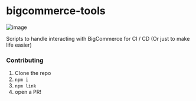 # bigcommerce-tools
![image](https://user-images.githubusercontent.com/297351/65704136-fa6f0d00-e053-11e9-9920-410e49ea7bf3.png)

Scripts to handle interacting with BigCommerce for CI / CD (Or just to make life easier)

### Contributing
 1. Clone the repo
 2. `npm i`
 3. `npm link`
 4. open a PR!
